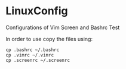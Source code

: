 # LinuxConfig
Configurations of Vim Screen and Bashrc
Test

In order to use copy the files using:
```
cp .bashrc ~/.bashrc
cp .vimrc ~/.vimrc
cp .screenrc ~/.screenrc
```

